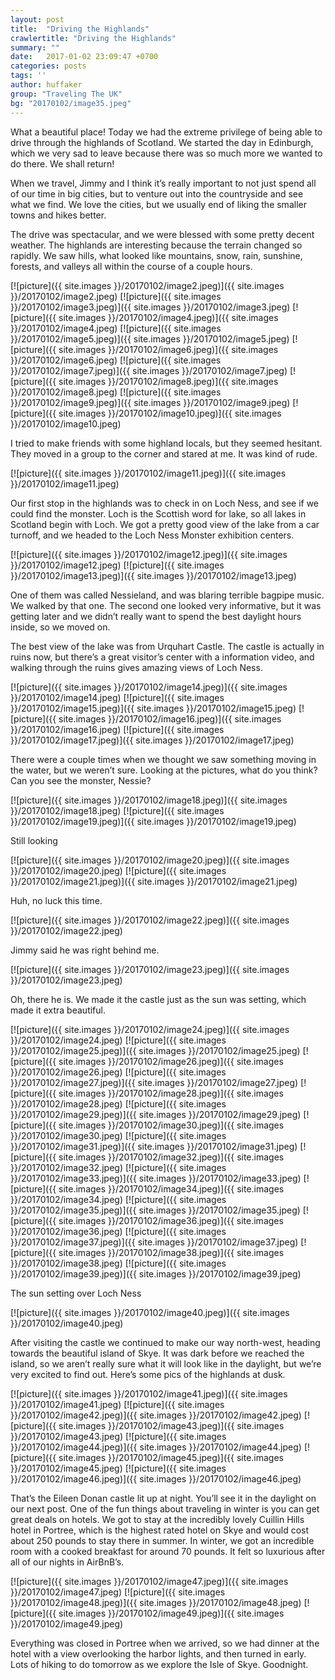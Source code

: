 ```yaml
---
layout: post
title:  "Driving the Highlands"
crawlertitle: "Driving the Highlands"
summary: ""
date:   2017-01-02 23:09:47 +0700
categories: posts
tags: ''
author: huffaker
group: "Traveling The UK"
bg: "20170102/image35.jpeg"
---
```


What a beautiful place! Today we had the extreme privilege of being able to drive through the highlands of Scotland. We started the day in Edinburgh, which we very sad to leave because there was so much more we wanted to do there. We shall return!

When we travel, Jimmy and I think it’s really important to not just spend all of our time in big cities, but to venture out into the countryside and see what we find. We love the cities, but we usually end of liking the smaller towns and hikes better.

The drive was spectacular, and we were blessed with some pretty decent weather. The highlands are interesting because the terrain changed so rapidly. We saw hills, what looked like mountains, snow, rain, sunshine, forests, and valleys all within the course of a couple hours.

[![picture]({{ site.images }}/20170102/image2.jpeg)]({{ site.images }}/20170102/image2.jpeg)
[![picture]({{ site.images }}/20170102/image3.jpeg)]({{ site.images }}/20170102/image3.jpeg)
[![picture]({{ site.images }}/20170102/image4.jpeg)]({{ site.images }}/20170102/image4.jpeg)
[![picture]({{ site.images }}/20170102/image5.jpeg)]({{ site.images }}/20170102/image5.jpeg)
[![picture]({{ site.images }}/20170102/image6.jpeg)]({{ site.images }}/20170102/image6.jpeg)
[![picture]({{ site.images }}/20170102/image7.jpeg)]({{ site.images }}/20170102/image7.jpeg)
[![picture]({{ site.images }}/20170102/image8.jpeg)]({{ site.images }}/20170102/image8.jpeg)
[![picture]({{ site.images }}/20170102/image9.jpeg)]({{ site.images }}/20170102/image9.jpeg)
[![picture]({{ site.images }}/20170102/image10.jpeg)]({{ site.images }}/20170102/image10.jpeg)

I tried to make friends with some highland locals, but they seemed hesitant. They moved in a group to the corner and stared at me. It was kind of rude.

[![picture]({{ site.images }}/20170102/image11.jpeg)]({{ site.images }}/20170102/image11.jpeg)

Our first stop in the highlands was to check in on Loch Ness, and see if we could find the monster. Loch is the Scottish word for lake, so all lakes in Scotland begin with Loch. We got a pretty good view of the lake from a car turnoff, and we headed to the Loch Ness Monster exhibition centers.

[![picture]({{ site.images }}/20170102/image12.jpeg)]({{ site.images }}/20170102/image12.jpeg)
[![picture]({{ site.images }}/20170102/image13.jpeg)]({{ site.images }}/20170102/image13.jpeg)

One of them was called Nessieland, and was blaring terrible bagpipe music. We walked by that one. The second one looked very informative, but it was getting later and we didn’t really want to spend the best daylight hours inside, so we moved on.

The best view of the lake was from Urquhart Castle. The castle is actually in ruins now, but there’s a great visitor’s center with a information video, and walking through the ruins gives amazing views of Loch Ness.

[![picture]({{ site.images }}/20170102/image14.jpeg)]({{ site.images }}/20170102/image14.jpeg)
[![picture]({{ site.images }}/20170102/image15.jpeg)]({{ site.images }}/20170102/image15.jpeg)
[![picture]({{ site.images }}/20170102/image16.jpeg)]({{ site.images }}/20170102/image16.jpeg)
[![picture]({{ site.images }}/20170102/image17.jpeg)]({{ site.images }}/20170102/image17.jpeg)

There were a couple times when we thought we saw something moving in the water, but we weren’t sure. Looking at the pictures, what do you think? Can you see the monster, Nessie?

[![picture]({{ site.images }}/20170102/image18.jpeg)]({{ site.images }}/20170102/image18.jpeg)
[![picture]({{ site.images }}/20170102/image19.jpeg)]({{ site.images }}/20170102/image19.jpeg)

Still looking

[![picture]({{ site.images }}/20170102/image20.jpeg)]({{ site.images }}/20170102/image20.jpeg)
[![picture]({{ site.images }}/20170102/image21.jpeg)]({{ site.images }}/20170102/image21.jpeg)

Huh, no luck this time.

[![picture]({{ site.images }}/20170102/image22.jpeg)]({{ site.images }}/20170102/image22.jpeg)

Jimmy said he was right behind me.

[![picture]({{ site.images }}/20170102/image23.jpeg)]({{ site.images }}/20170102/image23.jpeg)

Oh, there he is.
We made it the castle just as the sun was setting, which made it extra beautiful. 

[![picture]({{ site.images }}/20170102/image24.jpeg)]({{ site.images }}/20170102/image24.jpeg)
[![picture]({{ site.images }}/20170102/image25.jpeg)]({{ site.images }}/20170102/image25.jpeg)
[![picture]({{ site.images }}/20170102/image26.jpeg)]({{ site.images }}/20170102/image26.jpeg)
[![picture]({{ site.images }}/20170102/image27.jpeg)]({{ site.images }}/20170102/image27.jpeg)
[![picture]({{ site.images }}/20170102/image28.jpeg)]({{ site.images }}/20170102/image28.jpeg)
[![picture]({{ site.images }}/20170102/image29.jpeg)]({{ site.images }}/20170102/image29.jpeg)
[![picture]({{ site.images }}/20170102/image30.jpeg)]({{ site.images }}/20170102/image30.jpeg)
[![picture]({{ site.images }}/20170102/image31.jpeg)]({{ site.images }}/20170102/image31.jpeg)
[![picture]({{ site.images }}/20170102/image32.jpeg)]({{ site.images }}/20170102/image32.jpeg)
[![picture]({{ site.images }}/20170102/image33.jpeg)]({{ site.images }}/20170102/image33.jpeg)
[![picture]({{ site.images }}/20170102/image34.jpeg)]({{ site.images }}/20170102/image34.jpeg)
[![picture]({{ site.images }}/20170102/image35.jpeg)]({{ site.images }}/20170102/image35.jpeg)
[![picture]({{ site.images }}/20170102/image36.jpeg)]({{ site.images }}/20170102/image36.jpeg)
[![picture]({{ site.images }}/20170102/image37.jpeg)]({{ site.images }}/20170102/image37.jpeg)
[![picture]({{ site.images }}/20170102/image38.jpeg)]({{ site.images }}/20170102/image38.jpeg)
[![picture]({{ site.images }}/20170102/image39.jpeg)]({{ site.images }}/20170102/image39.jpeg)

The sun setting over Loch Ness

[![picture]({{ site.images }}/20170102/image40.jpeg)]({{ site.images }}/20170102/image40.jpeg)

After visiting the castle we continued to make our way north-west, heading towards the beautiful island of Skye. It was dark before we reached the island, so we aren’t really sure what it will look like in the daylight, but we’re very excited to find out.
Here’s some pics of the highlands at dusk.

[![picture]({{ site.images }}/20170102/image41.jpeg)]({{ site.images }}/20170102/image41.jpeg)
[![picture]({{ site.images }}/20170102/image42.jpeg)]({{ site.images }}/20170102/image42.jpeg)
[![picture]({{ site.images }}/20170102/image43.jpeg)]({{ site.images }}/20170102/image43.jpeg)
[![picture]({{ site.images }}/20170102/image44.jpeg)]({{ site.images }}/20170102/image44.jpeg)
[![picture]({{ site.images }}/20170102/image45.jpeg)]({{ site.images }}/20170102/image45.jpeg)
[![picture]({{ site.images }}/20170102/image46.jpeg)]({{ site.images }}/20170102/image46.jpeg)

That’s the Eileen Donan castle lit up at night. You’ll see it in the daylight on our next post.
One of the fun things about traveling in winter is you can get great deals on hotels. We got to stay at the incredibly lovely Cuillin Hills hotel in Portree, which is the highest rated hotel on Skye and would cost about 250 pounds to stay there in summer. In winter, we got an incredible room with a cooked breakfast for around 70 pounds. It felt so luxurious after all of our nights in AirBnB’s. 

[![picture]({{ site.images }}/20170102/image47.jpeg)]({{ site.images }}/20170102/image47.jpeg)
[![picture]({{ site.images }}/20170102/image48.jpeg)]({{ site.images }}/20170102/image48.jpeg)
[![picture]({{ site.images }}/20170102/image49.jpeg)]({{ site.images }}/20170102/image49.jpeg)

Everything was closed in Portree when we arrived, so we had dinner at the hotel with a view overlooking the harbor lights, and then turned in early. Lots of hiking to do tomorrow as we explore the Isle of Skye.
Goodnight.
